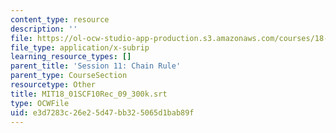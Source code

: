 ```yaml
---
content_type: resource
description: ''
file: https://ol-ocw-studio-app-production.s3.amazonaws.com/courses/18-01sc-single-variable-calculus-fall-2010/e3d7283c26e25d47bb325065d1bab89f_MIT18_01SCF10Rec_09_300k.vtt
file_type: application/x-subrip
learning_resource_types: []
parent_title: 'Session 11: Chain Rule'
parent_type: CourseSection
resourcetype: Other
title: MIT18_01SCF10Rec_09_300k.srt
type: OCWFile
uid: e3d7283c-26e2-5d47-bb32-5065d1bab89f
---
```

